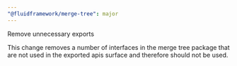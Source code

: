 ```yaml
---
"@fluidframework/merge-tree": major
---
```


Remove unnecessary exports

This change removes a number of interfaces in the merge tree package that are not used in the exported apis surface and therefore should not be used.
